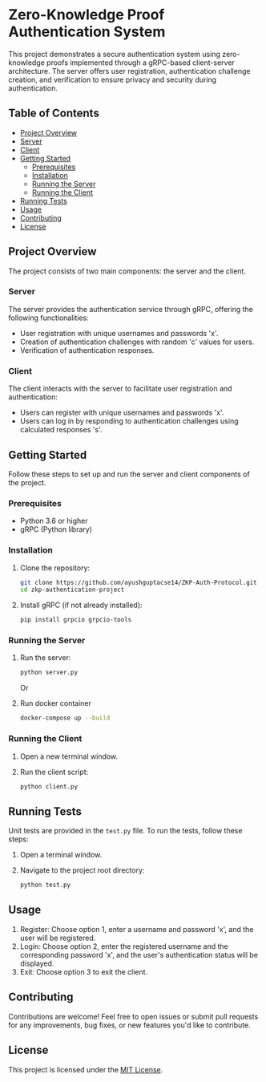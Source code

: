 # Zero-Knowledge Proof Authentication System

This project demonstrates a secure authentication system using zero-knowledge proofs implemented through a gRPC-based client-server architecture. The server offers user registration, authentication challenge creation, and verification  to ensure privacy and security during authentication.

## Table of Contents

- [Project Overview](#project-overview)
- [Server](#server)
- [Client](#client)
- [Getting Started](#getting-started)
  - [Prerequisites](#prerequisites)
  - [Installation](#installation)
  - [Running the Server](#running-the-server)
  - [Running the Client](#running-the-client)
- [Running Tests](#running-tests)
- [Usage](#usage)
- [Contributing](#contributing)
- [License](#license)

## Project Overview

The project consists of two main components: the server and the client.

### Server

The server provides the authentication service through gRPC, offering the following functionalities:
- User registration with unique usernames and passwords 'x'.
- Creation of authentication challenges with random 'c' values for users.
- Verification of authentication responses.

### Client

The client interacts with the server to facilitate user registration and authentication:
- Users can register with unique usernames and passwords 'x'.
- Users can log in by responding to authentication challenges using calculated responses 's'.

## Getting Started

Follow these steps to set up and run the server and client components of the project.

### Prerequisites

- Python 3.6 or higher
- gRPC (Python library)

### Installation

1. Clone the repository:
   ```bash
   git clone https://github.com/ayushguptacse14/ZKP-Auth-Protocol.git
   cd zkp-authentication-project
   ```

2. Install gRPC (if not already installed):
   ```bash
   pip install grpcio grpcio-tools
   ```

### Running the Server

1. Run the server:
   ```bash
   python server.py
   ```

   Or 
   
2. Run docker container
   ```bash
   docker-compose up --build
   ```

### Running the Client

1. Open a new terminal window.

2. Run the client script:
   ```bash
   python client.py
   ```

## Running Tests

Unit tests are provided in the `test.py` file. To run the tests, follow these steps:

1. Open a terminal window.

2. Navigate to the project root directory:
   ```bash
   python test.py
   ```

## Usage

1. Register: Choose option 1, enter a username and password 'x', and the user will be registered.
2. Login: Choose option 2, enter the registered username and the corresponding password 'x', and the user's authentication status will be displayed.
3. Exit: Choose option 3 to exit the client.

## Contributing

Contributions are welcome! Feel free to open issues or submit pull requests for any improvements, bug fixes, or new features you'd like to contribute.

## License

This project is licensed under the [MIT License](LICENSE).


